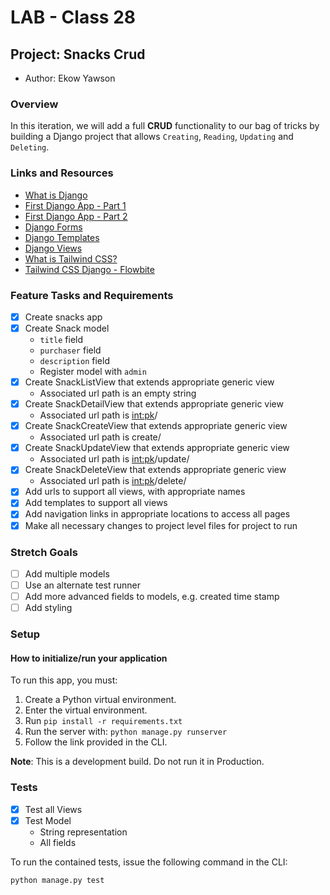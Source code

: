 # LAB - Class 28

## Project: Snacks Crud

- Author: Ekow Yawson

### Overview

In this iteration, we will add a full **CRUD** functionality to our bag of tricks by building a Django project that allows `Creating`, `Reading`, `Updating` and `Deleting`.

### Links and Resources

- [What is Django](https://developer.mozilla.org/en-US/docs/Learn/Server-side/Django/Introduction)
- [First Django App - Part 1](https://docs.djangoproject.com/en/5.0/intro/tutorial01/)
- [First Django App - Part 2](https://docs.djangoproject.com/en/5.0/intro/tutorial02/)
- [Django Forms](https://developer.mozilla.org/en-US/docs/Learn/Server-side/Django/Forms)
- [Django Templates](https://developer.mozilla.org/en-US/docs/Learn/Server-side/Django/Home_page)
- [Django Views](https://developer.mozilla.org/en-US/docs/Learn/Server-side/Django/Generic_views)
- [What is Tailwind CSS?](https://blog.hubspot.com/website/what-is-tailwind-css)
- [Tailwind CSS Django - Flowbite](https://flowbite.com/docs/getting-started/django/)

### Feature Tasks and Requirements

- [x] Create snacks app
- [x] Create Snack model
  - `title` field
  - `purchaser` field
  - `description` field
  - Register model with `admin`
- [x] Create SnackListView that extends appropriate generic view
  - Associated url path is an empty string
- [x] Create SnackDetailView that extends appropriate generic view
  - Associated url path is <int:pk>/
- [x] Create SnackCreateView that extends appropriate generic view
  - Associated url path is create/
- [x] Create SnackUpdateView that extends appropriate generic view
  - Associated url path is <int:pk>/update/
- [x] Create SnackDeleteView that extends appropriate generic view
  - Associated url path is <int:pk>/delete/
- [x] Add urls to support all views, with appropriate names
- [x] Add templates to support all views
- [x] Add navigation links in appropriate locations to access all pages
- [x] Make all necessary changes to project level files for project to run

### Stretch Goals

- [ ] Add multiple models
- [ ] Use an alternate test runner
- [ ] Add more advanced fields to models, e.g. created time stamp
- [ ] Add styling

### Setup

#### How to initialize/run your application

To run this app, you must:

1. Create a Python virtual environment.
2. Enter the virtual environment.
3. Run `pip install -r requirements.txt`
4. Run the server with: `python manage.py runserver`
5. Follow the link provided in the CLI.

**Note**: This is a development build. Do not run it in Production.

### Tests

- [x] Test all Views
- [x] Test Model
  - String representation
  - All fields

To run the contained tests, issue the following command in the CLI:

```bash
python manage.py test
```
